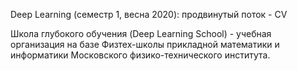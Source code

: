 Deep Learning (семестр 1, весна 2020): продвинутый поток - CV

Школа глубокого обучения (Deep Learning School) - учебная организация на базе Физтех-школы прикладной математики и информатики Московского физико-технического института.

